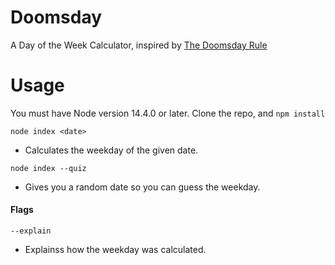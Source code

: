 # Doomsday
A Day of the Week Calculator, inspired by [The Doomsday Rule](https://en.wikipedia.org/wiki/Doomsday_rule)

# Usage
You must have Node version 14.4.0 or later.
Clone the repo, and `npm install`

`node index <date>`

  - Calculates the weekday of the given date.

`node index --quiz`

  - Gives you a random date so you can guess the weekday.

#### Flags
`--explain`

  - Explainss how the weekday was calculated.

